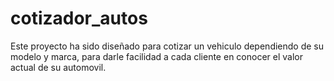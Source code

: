 # cotizador_autos

Este proyecto ha sido diseñado para cotizar un vehiculo dependiendo de su modelo y marca, para darle facilidad a cada cliente en conocer el valor actual de su automovil.
